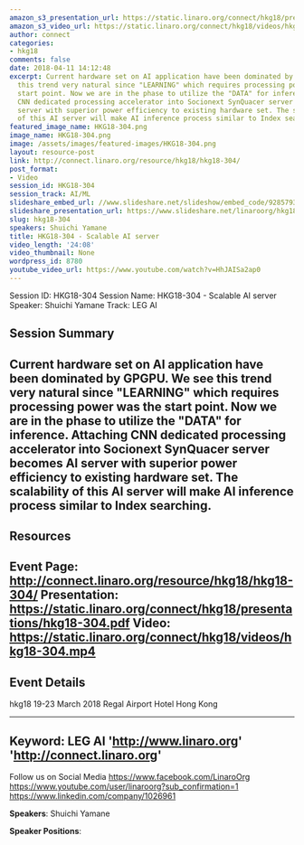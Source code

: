 ```yaml
---
amazon_s3_presentation_url: https://static.linaro.org/connect/hkg18/presentations/hkg18-304.pdf
amazon_s3_video_url: https://static.linaro.org/connect/hkg18/videos/hkg18-304.mp4
author: connect
categories:
- hkg18
comments: false
date: 2018-04-11 14:12:48
excerpt: Current hardware set on AI application have been dominated by GPGPU. We see
  this trend very natural since "LEARNING" which requires processing power was the
  start point. Now we are in the phase to utilize the "DATA" for inference. Attaching
  CNN dedicated processing accelerator into Socionext SynQuacer server becomes AI
  server with superior power efficiency to existing hardware set. The scalability
  of this AI server will make AI inference process similar to Index searching.
featured_image_name: HKG18-304.png
image_name: HKG18-304.png
image: /assets/images/featured-images/HKG18-304.png
layout: resource-post
link: http://connect.linaro.org/resource/hkg18/hkg18-304/
post_format:
- Video
session_id: HKG18-304
session_track: AI/ML
slideshare_embed_url: //www.slideshare.net/slideshow/embed_code/92857936
slideshare_presentation_url: https://www.slideshare.net/linaroorg/hkg18304-scalable-ai-server
slug: hkg18-304
speakers: Shuichi Yamane
title: HKG18-304 - Scalable AI server
video_length: '24:08'
video_thumbnail: None
wordpress_id: 8780
youtube_video_url: https://www.youtube.com/watch?v=HhJAISa2ap0
---
```


Session ID: HKG18-304
Session Name: HKG18-304 - Scalable AI server
Speaker: Shuichi Yamane
Track: LEG AI


## Session Summary
Current hardware set on AI application have been dominated by GPGPU. We see this trend very natural since "LEARNING" which requires processing power was the start point. Now we are in the phase to utilize the "DATA" for inference. Attaching CNN dedicated processing accelerator into Socionext SynQuacer server becomes AI server with superior power efficiency to existing hardware set. The scalability of this AI server will make AI inference process similar to Index searching.
---------------------------------------------------
## Resources
Event Page: http://connect.linaro.org/resource/hkg18/hkg18-304/
Presentation: https://static.linaro.org/connect/hkg18/presentations/hkg18-304.pdf
Video: https://static.linaro.org/connect/hkg18/videos/hkg18-304.mp4
 ---------------------------------------------------
## Event Details
hkg18
19-23 March 2018
Regal Airport Hotel Hong Kong

---------------------------------------------------
Keyword: LEG AI
'http://www.linaro.org'
'http://connect.linaro.org'
---------------------------------------------------
Follow us on Social Media
https://www.facebook.com/LinaroOrg
https://www.youtube.com/user/linaroorg?sub_confirmation=1
https://www.linkedin.com/company/1026961

**Speakers**: Shuichi Yamane

**Speaker Positions**: